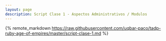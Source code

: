 ```yaml
---
layout: page
description: Script Clase 1 - Aspectos Administrativos / Modulos
---
```


{% remote_markdown https://raw.githubusercontent.com/uqbar-paco/tadp-ruby-age-of-empires/master/script-clase-1.md %}
